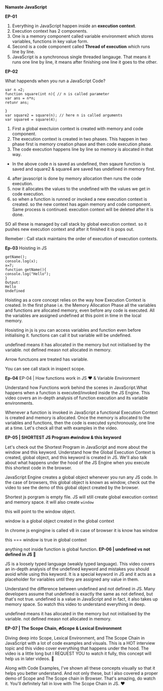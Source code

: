 **Namaste JavaScript**

**EP-01**

1. Everything in JavaScript happen inside an **execution context**.
2. Execution context has 2 components.
3. One is a memory component called variable environment which stores variables, functions in key value form.
4. Second is a code component called **Thread of execution** which runs line by line.
5. JavaScript is a synchronous single threaded langauge. That means it runs one line by line, it means after finishing one line it goes to the other.

**EP-02**

What happends when you run a JavaScript Code?
```
var n =2;
function square(int n){ // n is called parameter
var ans = n*n;
retunr ans;

}
var square2 = square(n); // here n is called arguments
var square4 = square(4);
```


1. First a global exectuion context is created with memory and code component.
2. The execution context is created in two phases. This happen in two phase first is memory creation phase and then code execution phase.
3. The code execution happens line by line so memory is alocated in that way.
- In the above code n is saved as undefined, then sqaure function is saved and square2 & square4 are saved has undefined in memory first.
4. after javascript is done by memory allocation then runs the code execution.
5. now it allocates the values to the undefined with the values we get in code execution.
6. so when a function is runned or invoked a new execution context is created. so the new context has again memory and code component. Same process is continued. execution context will be deleted after it is done.

SO all these is managed by call stack by global execution context. so it pushes new execution context and after it finished it is pops out.

Remeber : Call stack maintains the order of execution of execution contexts.

**Ep-03** Hoisting in JS
```
getName();
console.log(x);
x=7;
function getName(){
console.log("Hello");
}
Output:
Hello
Undefined
```

Hoisting as a core concept relies on the way how Execution Context is created. In the first phase i.e. the Memory Allocation Phase all the variables and functions are allocated memory, even before any code is executed. All the variables are assigned undefined at this point in time in the local memory.

Hosisting in js is you can access variables and function even before initialising it. functions can call it but variable will be undefined.

undefined means it has allocated in the memory but not initialised by the variable.
not defined measn not allocated in memory.

Arrow functuons are treated has variable.

You can see call stack in inspect scope.

**Ep-04** EP-04 | How functions work in JS ❤️ & Variable Environment


Understand how Functions work behind the scenes in JavaScript.What happens when a function is executed/invoked inside the JS Engine. This video covers an in-depth analysis of function execution and its variable environments.

Whenever a function is invoked in JavaScript a functional Execution Context is created and memory is allocated. Once the memory is allocated to the variables and functions, then the code is executed synchronously, one line at a time. Let's check all that with examples in the video.


**EP-05 | SHORTEST JS Program 🔥window & this keyword**

Let's check out the Shortest Program in JavaScript and more about the window and this keyword. Understand how the Global Execution Context is created, global object, and this keyword is created in JS. We'll also talk about what happens under the hood of the JS Engine when you execute this shortest code in the browser.

JavaScript Engine creates a global object whenever you run any JS code. In the case of browsers, this global object is known as window, check out the video to see the demo of this global object created by the browser.
  
Shortest js porgram is empty file.
JS will still create global execution context and memory space. it will also create `window`

this will point to the window object.

window is a global object created in the global context

In chrome js engingine is called v8
in case of browser it is know has window

this === window is true in global context

anything not inside function is global function.
**EP-06 | undefined vs not defined in JS 🤔**

JS is a loosely typed language (weakly typed language). This video covers an in-depth analysis of the undefined keyword and mistakes you should avoid while using this keyword. It is a special keyword in JS and it acts as a placeholder for variables until they are assigned any value in them.

Understand the difference between undefined and not defined in JS. Many developers assume that undefined is exactly the same as not defined, but that's not true. undefined is a value in JavaScript and in fact, it also takes up memory space. So watch this video to understand everything in deep.

undefined means it has allocated in the memory but not initialised by the variable.
not defined measn not allocated in memory.

**EP-07 | The Scope Chain, 🔥Scope & Lexical Environment**

Diving deep into Scope, Lexical Environment, and The Scope Chain in JavaScript with a lot of code examples and visuals. This is a HOT interview topic and this video cover everything that happens under the hood. The video is a little long but I REQUEST YOU to watch it fully, this concept will help us in later videos. 🙏

Along with Code Examples, I've shown all these concepts visually so that it helps you better understand. And not only these, but I also covered a proper demo of Scope and The Scope chain in Browser. That's amazing, do watch it. You'll definitely fall in love with The Scope Chain in JS. ❤️

